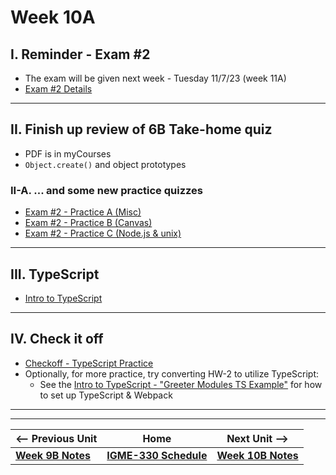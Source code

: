 # Week 10A

## I. Reminder - Exam #2

- The exam will be given next week - Tuesday 11/7/23 (week 11A)
- [Exam #2 Details](../notes/exam-2-details.md)

---

## II. Finish up review of 6B Take-home quiz
- PDF is in myCourses
- `Object.create()` and object prototypes

### II-A. ... and some new practice quizzes
- [Exam #2 - Practice A (Misc)](./exam-2-practice-A.md)
- [Exam #2 - Practice B (Canvas)](./exam-2-practice-B.md)
- [Exam #2 - Practice C (Node.js & unix)](./exam-2-practice-C.md)

---

## III. TypeScript
- [Intro to TypeScript](https://github.com/tonethar/IGME-330-Master/blob/master/notes/intro-typescript.md)

---

## IV. Check it off
- [Checkoff - TypeScript Practice](../checkoffs/typescript-practice.md)
- Optionally, for more practice, try converting HW-2 to utilize TypeScript:
  - See the [Intro to TypeScript - "Greeter Modules TS Example"](https://github.com/tonethar/IGME-330-Master/blob/master/notes/intro-typescript.md#iii-use-node--webpack-to-transpile-a-typescript-app-to-js) for how to set up TypeScript & Webpack


---
---


| <-- Previous Unit | Home | Next Unit -->
| --- | --- | --- 
| [**Week 9B Notes**](09B.md)  |  [**IGME-330 Schedule**](../schedule.md) | [**Week 10B Notes**](10B.md)

